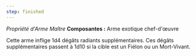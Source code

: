```yaml
---
step: finished
---
```

_Propriété d'Arme Maître_
__Composantes :__ Arme exotique chef-d'œuvre

Cette arme inflige 1d4 dégâts radiants supplémentaires. Ces dégâts supplémentaires passent à 1d10 si la cible est un Fiélon ou un Mort-Vivant.